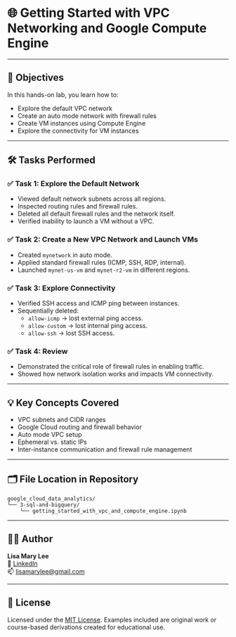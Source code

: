 # 🌐 Getting Started with VPC Networking and Google Compute Engine

---

## 🧠 Objectives

In this hands-on lab, you learn how to:

- Explore the default VPC network
- Create an auto mode network with firewall rules
- Create VM instances using Compute Engine
- Explore the connectivity for VM instances

---

## 🛠️ Tasks Performed

### ✅ Task 1: Explore the Default Network

- Viewed default network subnets across all regions.
- Inspected routing rules and firewall rules.
- Deleted all default firewall rules and the network itself.
- Verified inability to launch a VM without a VPC.

### ✅ Task 2: Create a New VPC Network and Launch VMs

- Created `mynetwork` in auto mode.
- Applied standard firewall rules (ICMP, SSH, RDP, internal).
- Launched `mynet-us-vm` and `mynet-r2-vm` in different regions.

### ✅ Task 3: Explore Connectivity

- Verified SSH access and ICMP ping between instances.
- Sequentially deleted:
  - `allow-icmp` → lost external ping access.
  - `allow-custom` → lost internal ping access.
  - `allow-ssh` → lost SSH access.

### ✅ Task 4: Review

- Demonstrated the critical role of firewall rules in enabling traffic.
- Showed how network isolation works and impacts VM connectivity.

---

## 💡 Key Concepts Covered

- VPC subnets and CIDR ranges
- Google Cloud routing and firewall behavior
- Auto mode VPC setup
- Ephemeral vs. static IPs
- Inter-instance communication and firewall rule management

---

## 🗂️ File Location in Repository

```
google_cloud_data_analytics/
└── 3-sql-and-bigquery/
    └── getting_started_with_vpc_and_compute_engine.ipynb
```

---

## 👩‍💻 Author

**Lisa Mary Lee**  
💼 [LinkedIn](https://www.linkedin.com/in/lisamarylee)  
📫 lisamarylee@gmail.com

---

## 📜 License

Licensed under the [MIT License](LICENSE). Examples included are original work or course-based derivations created for educational use.

